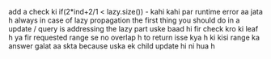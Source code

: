 add a check ki if(2*ind+2/1 < lazy.size()) - kahi kahi par runtime error aa jata h
always in case of lazy propagation the first thing you should do in a update / query is addressing the lazy part
uske baad hi fir check kro ki leaf h ya fir requested range se no overlap h to return
isse kya h ki kisi range ka answer galat aa skta because uska ek child update hi ni hua h
